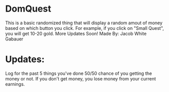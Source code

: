 # DomQuest
This is a basic randomized thing that will display a random amout of money based on which button you click.
For example, if you click on "Small Quest", you will get 10-20 gold.
More Updates Soon!
Made By: Jacob White Gabauer


# Updates: 
Log for the past 5 things you've done
50/50 chance of you getting the money or not.
If you don't get money, you lose money from your current earnings.

